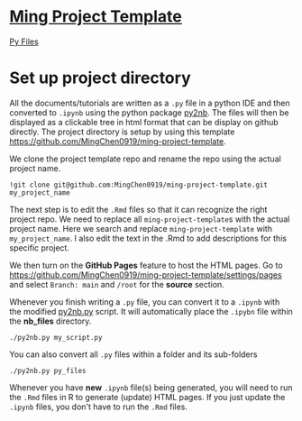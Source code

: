 # [Ming Project Template](https://mingchen0919.github.io/ming-project-template/)

[Py Files](https://mingchen0919.github.io/ming-project-template/py_files.html)

# Set up project directory

All the documents/tutorials are written as a `.py` file in a python IDE and then converted to `.ipynb` using the python
package [py2nb](https://github.com/williamjameshandley/py2nb). The files will then be displayed as a clickable
tree in html format that can be display on github directly. The project directory is setup by using this
template https://github.com/MingChen0919/ming-project-template.

We clone the project template repo and rename the repo using the actual project name.

```
!git clone git@github.com:MingChen0919/ming-project-template.git my_project_name
```

The next step is to edit the `.Rmd` files so that it can recognize the right project repo. We need to replace all
`ming-project-template`s with the actual project name. Here we search and replace `ming-project-template` with
 `my_project_name`. I also edit the text in the .Rmd to add descriptions for this specific project.

We then turn on the **GitHub Pages** feature to host the HTML pages. Go to
https://github.com/MingChen0919/ming-project-template/settings/pages and select `Branch: main` and `/root` for
the **source** section.

Whenever you finish writing a `.py` file, you can convert it to a `.ipynb` with the modified [py2nb.py](./py2nb.py) 
script. It will automatically place the `.ipybn` file within the **nb_files** directory.

```shell script
./py2nb.py my_script.py
```

You can also convert all `.py` files within a folder and its sub-folders

```shell script
./py2nb.py py_files
```


Whenever you have **new** `.ipynb` file(s) being generated, you will need to run the `.Rmd` files in R to
generate (update) HTML pages. If you just update the `.ipynb` files, you don't have to run the `.Rmd` files.

